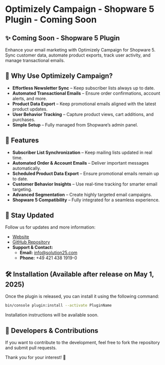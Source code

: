 # Optimizely Campaign - Shopware 5 Plugin - Coming Soon

## ✨ Coming Soon - Shopware 5 Plugin
Enhance your email marketing with Optimizely Campaign for Shopware 5. Sync customer data, automate product exports, track user activity, and manage transactional emails.  

## 🚀 Why Use Optimizely Campaign?  
- **Effortless Newsletter Sync** – Keep subscriber lists always up to date.  
- **Automated Transactional Emails** – Ensure order confirmations, account alerts, and more.  
- **Product Data Export** – Keep promotional emails aligned with the latest product updates.  
- **User Behavior Tracking** – Capture product views, cart additions, and purchases.  
- **Simple Setup** – Fully managed from Shopware’s admin panel.  

## 📌 Features  
- **Subscriber List Synchronization** – Keep mailing lists updated in real time.  
- **Automated Order & Account Emails** – Deliver important messages automatically.  
- **Scheduled Product Data Export** – Ensure promotional emails remain up to date.  
- **Customer Behavior Insights** – Use real-time tracking for smarter email targeting.  
- **Advanced Segmentation** – Create highly targeted email campaigns.  
- **Shopware 5 Compatibility** – Fully integrated for a seamless experience.  

## 🎉 Stay Updated
Follow us for updates and more information:
- [Website](https://www.solution25.com)
- [GitHub Repository](https://github.com/orgs/solution25com/dashboard)
- **Support & Contact:**  
  - **Email:** [info@solution25.com](mailto:info@solution25.com)  
  - **Phone:** +49 421 438 1919-0  

## 🛠 Installation (Available after release on May 1, 2025)
Once the plugin is released, you can install it using the following command:

```bash
bin/console plugin:install --activate PluginName
```
Installation instructions will be available soon.  

## 🚀 Developers & Contributions
If you want to contribute to the development, feel free to fork the repository and submit pull requests.

Thank you for your interest! 🙌

